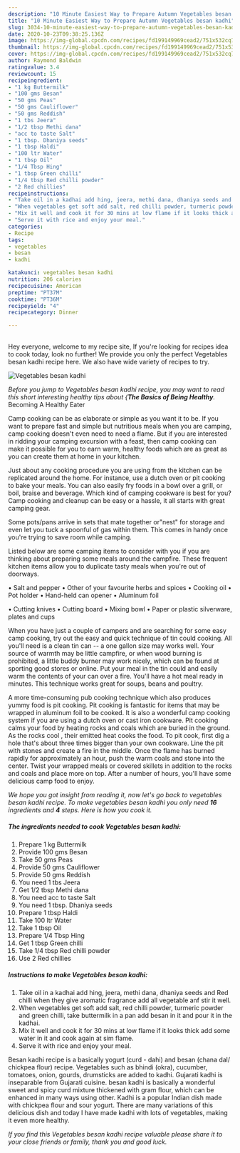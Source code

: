 ```yaml
---
description: "10 Minute Easiest Way to Prepare Autumn Vegetables besan kadhi"
title: "10 Minute Easiest Way to Prepare Autumn Vegetables besan kadhi"
slug: 3034-10-minute-easiest-way-to-prepare-autumn-vegetables-besan-kadhi
date: 2020-10-23T09:38:25.136Z
image: https://img-global.cpcdn.com/recipes/fd199149969cead2/751x532cq70/vegetables-besan-kadhi-recipe-main-photo.jpg
thumbnail: https://img-global.cpcdn.com/recipes/fd199149969cead2/751x532cq70/vegetables-besan-kadhi-recipe-main-photo.jpg
cover: https://img-global.cpcdn.com/recipes/fd199149969cead2/751x532cq70/vegetables-besan-kadhi-recipe-main-photo.jpg
author: Raymond Baldwin
ratingvalue: 3.4
reviewcount: 15
recipeingredient:
- "1 kg Buttermilk"
- "100 gms Besan"
- "50 gms Peas"
- "50 gms Cauliflower"
- "50 gms Reddish"
- "1 tbs Jeera"
- "1/2 tbsp Methi dana"
- "acc to taste Salt"
- "1 tbsp. Dhaniya seeds"
- "1 tbsp Haldi"
- "100 ltr Water"
- "1 tbsp Oil"
- "1/4 Tbsp Hing"
- "1 tbsp Green chilli"
- "1/4 tbsp Red chilli powder"
- "2 Red chillies"
recipeinstructions:
- "Take oil in a kadhai add hing, jeera, methi dana, dhaniya seeds and Red chilli when they give aromatic fragrance add all vegetable anf stir it well."
- "When vegetables get soft add salt, red chilli powder, turmeric powder and green chilli, take buttermilk in a pan add besan in it and pour it in the kadhai."
- "Mix it well and cook it for 30 mins at low flame if it looks thick add some water in it and cook again at sim flame."
- "Serve it with rice and enjoy your meal."
categories:
- Recipe
tags:
- vegetables
- besan
- kadhi

katakunci: vegetables besan kadhi 
nutrition: 206 calories
recipecuisine: American
preptime: "PT37M"
cooktime: "PT36M"
recipeyield: "4"
recipecategory: Dinner

---
```

<br>
Hey everyone, welcome to my recipe site, If you're looking for recipes idea to cook today, look no further! We provide you only the perfect Vegetables besan kadhi recipe here. We also have wide variety of recipes to try.
<br>


![Vegetables besan kadhi](https://img-global.cpcdn.com/recipes/fd199149969cead2/751x532cq70/vegetables-besan-kadhi-recipe-main-photo.jpg)

<i>Before you jump to Vegetables besan kadhi recipe, you may want to read this short interesting healthy tips about {<strong>The Basics of Being Healthy</strong>.</i>
Becoming A Healthy Eater

    
Camp cooking can be as elaborate or simple as you want it to be. If you want to prepare fast and simple but nutritious meals when you are camping, camp cooking doesn't even need to need a flame. But if you are interested in ridding your camping excursion with a feast, then camp cooking can make it possible for you to earn warm, healthy foods which are as great as you can create them at home in your kitchen.

 Just about any cooking procedure you are using from the kitchen can be replicated around the home. For instance, use a dutch oven or pit cooking to bake your meals. You can also easily fry foods in a bowl over a grill, or boil, braise and beverage. Which kind of camping cookware is best for you? Camp cooking and cleanup can be easy or a hassle, it all starts with great camping gear.

Some pots/pans arrive in sets that mate together or"nest" for storage and even let you tuck a spoonful of gas within them. This comes in handy once you're trying to save room while camping.

Listed below are some camping items to consider with you if you are thinking about preparing some meals around the campfire. These frequent kitchen items allow you to duplicate tasty meals when you're out of doorways.

• Salt and pepper
• Other of your favourite herbs and spices
• Cooking oil
• Pot holder
• Hand-held can opener
• Aluminum foil

• Cutting knives
• Cutting board
• Mixing bowl
• Paper or plastic silverware, plates and cups

When you have just a couple of campers and are searching for some easy camp cooking, try out the easy and quick technique of tin could cooking. All you'll need is a clean tin can -- a one gallon size may works well. Your source of warmth may be little campfire, or when wood burning is prohibited, a little buddy burner may work nicely, which can be found at sporting good stores or online. Put your meal in the tin could and easily warm the contents of your can over a fire. You'll have a hot meal ready in minutes.  This technique works great for soups, beans and poultry.

A more time-consuming pub cooking technique which also produces yummy food is pit cooking. Pit cooking is fantastic for items that may be wrapped in aluminum foil to be cooked.  It is also a wonderful camp cooking system if you are using a dutch oven or cast iron cookware. Pit cooking calms your food by heating rocks and coals which are buried in the ground. As the rocks cool , their emitted heat cooks the food. To pit cook, first dig a hole that's about three times bigger than your own cookware. Line the pit with stones and create a fire in the middle. Once the flame has burned rapidly for approximately an hour, push the warm coals and stone into the center. Twist your wrapped meals or covered skillets in addition to the rocks and coals and place more on top. After a number of hours, you'll have some delicious camp food to enjoy.


<i>We hope you got insight from reading it, now let's go back to vegetables besan kadhi recipe. To make vegetables besan kadhi you only need <strong>16</strong> ingredients and <strong>4</strong> steps. Here is how you cook it.
</i>

##### The ingredients needed to cook Vegetables besan kadhi:

1. Prepare 1 kg Buttermilk
1. Provide 100 gms Besan
1. Take 50 gms Peas
1. Provide 50 gms Cauliflower
1. Provide 50 gms Reddish
1. You need 1 tbs Jeera
1. Get 1/2 tbsp Methi dana
1. You need acc to taste Salt
1. You need 1 tbsp. Dhaniya seeds
1. Prepare 1 tbsp Haldi
1. Take 100 ltr Water
1. Take 1 tbsp Oil
1. Prepare 1/4 Tbsp Hing
1. Get 1 tbsp Green chilli
1. Take 1/4 tbsp Red chilli powder
1. Use 2 Red chillies


##### Instructions to make Vegetables besan kadhi:

1. Take oil in a kadhai add hing, jeera, methi dana, dhaniya seeds and Red chilli when they give aromatic fragrance add all vegetable anf stir it well.
1. When vegetables get soft add salt, red chilli powder, turmeric powder and green chilli, take buttermilk in a pan add besan in it and pour it in the kadhai.
1. Mix it well and cook it for 30 mins at low flame if it looks thick add some water in it and cook again at sim flame.
1. Serve it with rice and enjoy your meal.


Besan kadhi recipe is a basically yogurt (curd - dahi) and besan (chana dal/ chickpea flour) recipe. Vegetables such as bhindi (okra), cucumber, tomatoes, onion, gourds, drumsticks are added to kadhi. Gujarati kadhi is inseparable from Gujarati cuisine. besan kadhi is basically a wonderful sweet and spicy curd mixture thickened with gram flour, which can be enhanced in many ways using other. Kadhi is a popular Indian dish made with chickpea flour and sour yogurt. There are many variations of this delicious dish and today I have made kadhi with lots of vegetables, making it even more healthy. 

<i>If you find this Vegetables besan kadhi recipe valuable please share it to your close friends or family, thank you and good luck.</i>
